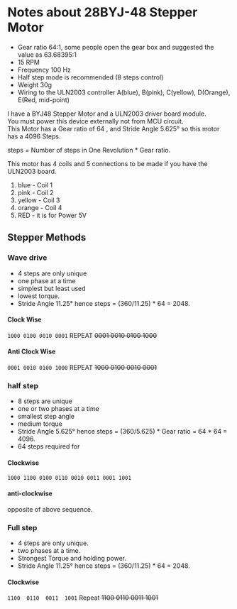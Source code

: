 # Notes about  28BYJ-48 Stepper Motor

- Gear ratio 64:1, some people open the gear box and suggested the value as 63.68395:1
- 15 RPM
- Frequency 100 Hz
- Half step mode is recommended (8 steps control)
- Weight 30g
- Wiring to the ULN2003 controller A(blue), B(pink), C(yellow), D(Orange), E(Red, mid-point)

I have a BYJ48 Stepper Motor and a ULN2003 driver board module.  
You must power this device externally not from MCU circuit.  
This Motor has a Gear ratio of 64 , and Stride Angle 5.625° so this motor has a 4096 Steps.  

steps = Number of steps in One Revolution  * Gear ratio.

This motor has 4 coils and 5 connections to be made if you have the ULN2003 board.  

1. blue    - Coil 1
2. pink    - Coil 2
3. yellow  - Coil 3
4. orange  - Coil 4
5. RED     - it is for Power 5V

## Stepper Methods

### Wave drive

- 4 steps are only unique
- one phase at a time
- simplest but least used
- lowest torque.
- Stride Angle 11.25° hence steps = (360/11.25) * 64 = 2048.

#### Clock Wise

`1000 0100 0010 0001`  REPEAT ~~0001 0010 0100 1000~~

#### Anti Clock Wise

`0001 0010 0100 1000` REPEAT ~~1000 0100 0010 0001~~

### half step

- 8 steps are unique
- one or two phases at a time  
- smallest step angle
- medium torque
- Stride Angle 5.625° hence steps = (360/5.625) * Gear ratio = 64 * 64 = 4096.
- 64 steps required for

#### Clockwise

`1000 1100 0100 0110 0010 0011 0001 1001`

#### anti-clockwise

opposite of above sequence.

### Full step

- 4 steps are only unique.
- two phases at a time.
- Strongest Torque and holding power.
- Stride Angle 11.25° hence steps = (360/11.25) * 64 = 2048.

#### Clockwise
`1100  0110  0011  1001`  Repeat ~~1100 0110 0011 1001~~
